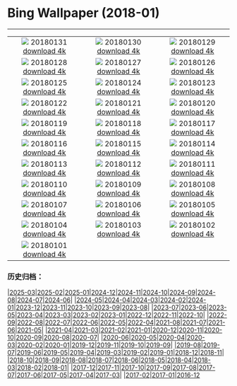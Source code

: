 # Bing Wallpaper (2018-01)
**************
| | | |
| :----: | :----: | :----: |
| ![](https://www.bing.com/az/hprichbg/rb/StubenamAlberg_ZH-CN9268418169_1920x1080.jpg) 20180131 [download 4k](https://www.bing.com/az/hprichbg/rb/StubenamAlberg_ZH-CN9268418169_UHD.jpg) | ![](https://www.bing.com/az/hprichbg/rb/TartumaaEstonia_ZH-CN13968964399_1920x1080.jpg) 20180130 [download 4k](https://www.bing.com/az/hprichbg/rb/TartumaaEstonia_ZH-CN13968964399_UHD.jpg) | ![](https://www.bing.com/az/hprichbg/rb/GraniteDells_ZH-CN10095346278_1920x1080.jpg) 20180129 [download 4k](https://www.bing.com/az/hprichbg/rb/GraniteDells_ZH-CN10095346278_UHD.jpg) |
| ![](https://www.bing.com/az/hprichbg/rb/VF5NASA_ZH-CN11291360478_1920x1080.jpg) 20180128 [download 4k](https://www.bing.com/az/hprichbg/rb/VF5NASA_ZH-CN11291360478_UHD.jpg) | ![](https://www.bing.com/az/hprichbg/rb/KuhmoLapland_ZH-CN10084268975_1920x1080.jpg) 20180127 [download 4k](https://www.bing.com/az/hprichbg/rb/KuhmoLapland_ZH-CN10084268975_UHD.jpg) | ![](https://www.bing.com/az/hprichbg/rb/BluePlankton_ZH-CN9721339029_1920x1080.jpg) 20180126 [download 4k](https://www.bing.com/az/hprichbg/rb/BluePlankton_ZH-CN9721339029_UHD.jpg) |
| ![](https://www.bing.com/az/hprichbg/rb/EasternGrey_ZH-CN11969577596_1920x1080.jpg) 20180125 [download 4k](https://www.bing.com/az/hprichbg/rb/EasternGrey_ZH-CN11969577596_UHD.jpg) | ![](https://www.bing.com/az/hprichbg/rb/SamiLavvu_ZH-CN10571430992_1920x1080.jpg) 20180124 [download 4k](https://www.bing.com/az/hprichbg/rb/SamiLavvu_ZH-CN10571430992_UHD.jpg) | ![](https://www.bing.com/az/hprichbg/rb/Fontainhas_ZH-CN10506085919_1920x1080.jpg) 20180123 [download 4k](https://www.bing.com/az/hprichbg/rb/Fontainhas_ZH-CN10506085919_UHD.jpg) |
| ![](https://www.bing.com/az/hprichbg/rb/LMNP_ZH-CN10091686732_1920x1080.jpg) 20180122 [download 4k](https://www.bing.com/az/hprichbg/rb/LMNP_ZH-CN10091686732_UHD.jpg) | ![](https://www.bing.com/az/hprichbg/rb/BirdseyeGGB_ZH-CN13809191544_1920x1080.jpg) 20180121 [download 4k](https://www.bing.com/az/hprichbg/rb/BirdseyeGGB_ZH-CN13809191544_UHD.jpg) | ![](https://www.bing.com/az/hprichbg/rb/ScotlandSquirrel_ZH-CN8943093073_1920x1080.jpg) 20180120 [download 4k](https://www.bing.com/az/hprichbg/rb/ScotlandSquirrel_ZH-CN8943093073_UHD.jpg) |
| ![](https://www.bing.com/az/hprichbg/rb/TadamiTrain_ZH-CN13495442975_1920x1080.jpg) 20180119 [download 4k](https://www.bing.com/az/hprichbg/rb/TadamiTrain_ZH-CN13495442975_UHD.jpg) | ![](https://www.bing.com/az/hprichbg/rb/OldTownPrague_ZH-CN9399088386_1920x1080.jpg) 20180118 [download 4k](https://www.bing.com/az/hprichbg/rb/OldTownPrague_ZH-CN9399088386_UHD.jpg) | ![](https://www.bing.com/az/hprichbg/rb/BlueMushroom_ZH-CN10091152411_1920x1080.jpg) 20180117 [download 4k](https://www.bing.com/az/hprichbg/rb/BlueMushroom_ZH-CN10091152411_UHD.jpg) |
| ![](https://www.bing.com/az/hprichbg/rb/BarHarborCave_ZH-CN8055769470_1920x1080.jpg) 20180116 [download 4k](https://www.bing.com/az/hprichbg/rb/BarHarborCave_ZH-CN8055769470_UHD.jpg) | ![](https://www.bing.com/az/hprichbg/rb/LionFish_ZH-CN6318723202_1920x1080.jpg) 20180115 [download 4k](https://www.bing.com/az/hprichbg/rb/LionFish_ZH-CN6318723202_UHD.jpg) | ![](https://www.bing.com/az/hprichbg/rb/HighlandCattle_ZH-CN6977858757_1920x1080.jpg) 20180114 [download 4k](https://www.bing.com/az/hprichbg/rb/HighlandCattle_ZH-CN6977858757_UHD.jpg) |
| ![](https://www.bing.com/az/hprichbg/rb/OrkneyIslands_ZH-CN7226700281_1920x1080.jpg) 20180113 [download 4k](https://www.bing.com/az/hprichbg/rb/OrkneyIslands_ZH-CN7226700281_UHD.jpg) | ![](https://www.bing.com/az/hprichbg/rb/EnglemannSpruceForest_ZH-CN11994077642_1920x1080.jpg) 20180112 [download 4k](https://www.bing.com/az/hprichbg/rb/EnglemannSpruceForest_ZH-CN11994077642_UHD.jpg) | ![](https://www.bing.com/az/hprichbg/rb/TreasuryCandles_ZH-CN9281308713_1920x1080.jpg) 20180111 [download 4k](https://www.bing.com/az/hprichbg/rb/TreasuryCandles_ZH-CN9281308713_UHD.jpg) |
| ![](https://www.bing.com/az/hprichbg/rb/BowSnow_ZH-CN10193462171_1920x1080.jpg) 20180110 [download 4k](https://www.bing.com/az/hprichbg/rb/BowSnow_ZH-CN10193462171_UHD.jpg) | ![](https://www.bing.com/az/hprichbg/rb/SamburuNests_ZH-CN11974788746_1920x1080.jpg) 20180109 [download 4k](https://www.bing.com/az/hprichbg/rb/SamburuNests_ZH-CN11974788746_UHD.jpg) | ![](https://www.bing.com/az/hprichbg/rb/GreatFountainGeyer_ZH-CN11320043560_1920x1080.jpg) 20180108 [download 4k](https://www.bing.com/az/hprichbg/rb/GreatFountainGeyer_ZH-CN11320043560_UHD.jpg) |
| ![](https://www.bing.com/az/hprichbg/rb/CloudForest_ZH-CN9578926154_1920x1080.jpg) 20180107 [download 4k](https://www.bing.com/az/hprichbg/rb/CloudForest_ZH-CN9578926154_UHD.jpg) | ![](https://www.bing.com/az/hprichbg/rb/StelvioPass_ZH-CN13895715460_1920x1080.jpg) 20180106 [download 4k](https://www.bing.com/az/hprichbg/rb/StelvioPass_ZH-CN13895715460_UHD.jpg) | ![](https://www.bing.com/az/hprichbg/rb/PWSeaOtterPup_ZH-CN12769031922_1920x1080.jpg) 20180105 [download 4k](https://www.bing.com/az/hprichbg/rb/PWSeaOtterPup_ZH-CN12769031922_UHD.jpg) |
| ![](https://www.bing.com/az/hprichbg/rb/PrudhoeOx_ZH-CN9011398773_1920x1080.jpg) 20180104 [download 4k](https://www.bing.com/az/hprichbg/rb/PrudhoeOx_ZH-CN9011398773_UHD.jpg) | ![](https://www.bing.com/az/hprichbg/rb/ChoKyungChulStars_ZH-CN7777339561_1920x1080.jpg) 20180103 [download 4k](https://www.bing.com/az/hprichbg/rb/ChoKyungChulStars_ZH-CN7777339561_UHD.jpg) | ![](https://www.bing.com/az/hprichbg/rb/SaunaDolomites_ZH-CN9230743969_1920x1080.jpg) 20180102 [download 4k](https://www.bing.com/az/hprichbg/rb/SaunaDolomites_ZH-CN9230743969_UHD.jpg) |
| ![](https://www.bing.com/az/hprichbg/rb/TartanWeaving_ZH-CN8652723934_1920x1080.jpg) 20180101 [download 4k](https://www.bing.com/az/hprichbg/rb/TartanWeaving_ZH-CN8652723934_UHD.jpg) |  |  |

### 历史归档：

|[2025-03](/2025-03/2025-03.md)|[2025-02](/2025-02/2025-02.md)|[2025-01](/2025-01/2025-01.md)|[2024-12](/2024-12/2024-12.md)|[2024-11](/2024-11/2024-11.md)|[2024-10](/2024-10/2024-10.md)|[2024-09](/2024-09/2024-09.md)|[2024-08](/2024-08/2024-08.md)|[2024-07](/2024-07/2024-07.md)|[2024-06](/2024-06/2024-06.md)|
|[2024-05](/2024-05/2024-05.md)|[2024-04](/2024-04/2024-04.md)|[2024-03](/2024-03/2024-03.md)|[2024-02](/2024-02/2024-02.md)|[2024-01](/2024-01/2024-01.md)|[2023-12](/2023-12/2023-12.md)|[2023-11](/2023-11/2023-11.md)|[2023-10](/2023-10/2023-10.md)|[2023-09](/2023-09/2023-09.md)|[2023-08](/2023-08/2023-08.md)|
|[2023-07](/2023-07/2023-07.md)|[2023-06](/2023-06/2023-06.md)|[2023-05](/2023-05/2023-05.md)|[2023-04](/2023-04/2023-04.md)|[2023-03](/2023-03/2023-03.md)|[2023-02](/2023-02/2023-02.md)|[2023-01](/2023-01/2023-01.md)|[2022-12](/2022-12/2022-12.md)|[2022-11](/2022-11/2022-11.md)|[2022-10](/2022-10/2022-10.md)|
|[2022-09](/2022-09/2022-09.md)|[2022-08](/2022-08/2022-08.md)|[2022-07](/2022-07/2022-07.md)|[2022-06](/2022-06/2022-06.md)|[2022-05](/2022-05/2022-05.md)|[2022-04](/2022-04/2022-04.md)|[2021-08](/2021-08/2021-08.md)|[2021-07](/2021-07/2021-07.md)|[2021-06](/2021-06/2021-06.md)|[2021-05](/2021-05/2021-05.md)|
|[2021-04](/2021-04/2021-04.md)|[2021-03](/2021-03/2021-03.md)|[2021-02](/2021-02/2021-02.md)|[2021-01](/2021-01/2021-01.md)|[2020-12](/2020-12/2020-12.md)|[2020-11](/2020-11/2020-11.md)|[2020-10](/2020-10/2020-10.md)|[2020-09](/2020-09/2020-09.md)|[2020-08](/2020-08/2020-08.md)|[2020-07](/2020-07/2020-07.md)|
|[2020-06](/2020-06/2020-06.md)|[2020-05](/2020-05/2020-05.md)|[2020-04](/2020-04/2020-04.md)|[2020-03](/2020-03/2020-03.md)|[2020-02](/2020-02/2020-02.md)|[2020-01](/2020-01/2020-01.md)|[2019-12](/2019-12/2019-12.md)|[2019-11](/2019-11/2019-11.md)|[2019-10](/2019-10/2019-10.md)|[2019-09](/2019-09/2019-09.md)|
|[2019-08](/2019-08/2019-08.md)|[2019-07](/2019-07/2019-07.md)|[2019-06](/2019-06/2019-06.md)|[2019-05](/2019-05/2019-05.md)|[2019-04](/2019-04/2019-04.md)|[2019-03](/2019-03/2019-03.md)|[2019-02](/2019-02/2019-02.md)|[2019-01](/2019-01/2019-01.md)|[2018-12](/2018-12/2018-12.md)|[2018-11](/2018-11/2018-11.md)|
|[2018-10](/2018-10/2018-10.md)|[2018-09](/2018-09/2018-09.md)|[2018-08](/2018-08/2018-08.md)|[2018-07](/2018-07/2018-07.md)|[2018-06](/2018-06/2018-06.md)|[2018-05](/2018-05/2018-05.md)|[2018-04](/2018-04/2018-04.md)|[2018-03](/2018-03/2018-03.md)|[2018-02](/2018-02/2018-02.md)|[2018-01](/2018-01/2018-01.md)|
|[2017-12](/2017-12/2017-12.md)|[2017-11](/2017-11/2017-11.md)|[2017-10](/2017-10/2017-10.md)|[2017-09](/2017-09/2017-09.md)|[2017-08](/2017-08/2017-08.md)|[2017-07](/2017-07/2017-07.md)|[2017-06](/2017-06/2017-06.md)|[2017-05](/2017-05/2017-05.md)|[2017-04](/2017-04/2017-04.md)|[2017-03](/2017-03/2017-03.md)|
|[2017-02](/2017-02/2017-02.md)|[2017-01](/2017-01/2017-01.md)|[2016-12](/2016-12/2016-12.md)